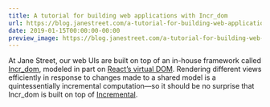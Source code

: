```yaml
---
title: A tutorial for building web applications with Incr_dom
url: https://blog.janestreet.com/a-tutorial-for-building-web-applications-with-incrdom/
date: 2019-01-15T00:00:00-00:00
preview_image: https://blog.janestreet.com/a-tutorial-for-building-web-applications-with-incrdom/incr_dom.png
---
```


<p>At Jane Street, our web UIs are built on top of an in-house framework
called <a href="https://github.com/janestreet/incr_dom">Incr_dom</a>, modeled in
part on <a href="https://reactjs.org/docs/faq-internals.html">React’s virtual
DOM</a>. Rendering different
views efficiently in response to changes made to a shared model is a
quintessentially incremental computation—so it should be no surprise
that Incr_dom is built on top of
<a href="https://blog.janestreet.com/introducing-incremental/">Incremental</a>.</p>
